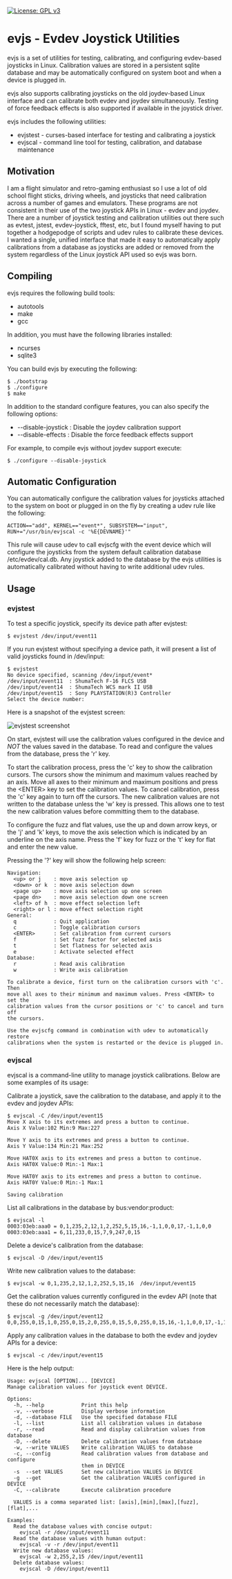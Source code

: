 [![License: GPL v3](https://img.shields.io/badge/License-GPLv3-blue.svg)](https://www.gnu.org/licenses/gpl-3.0)

# evjs - Evdev Joystick Utilities

evjs is a set of utilities for testing, calibrating, and configuring evdev-based joysticks in Linux. Calibration values are stored in a persistent sqlite database and may be automatically configured on system boot and when a device is plugged in.

evjs also supports calibrating joysticks on the old joydev-based Linux interface and can calibrate both evdev and joydev simultaneously. Testing of force feedback effects is also supported if available in the joystick driver.

evjs includes the following utilities:

* evjstest - curses-based interface for testing and calibrating a joystick
* evjscal - command line tool for testing, calibration, and database maintenance

## Motivation

I am a flight simulator and retro-gaming enthusiast so I use a lot of old school flight sticks, driving wheels, and joysticks that need calibration across a number of games and emulators.  These programs are not consistent in their use of the two joystick APIs in Linux - evdev and joydev.  There are a number of joystick testing and calibration utilities out there such as evtest, jstest, evdev-joystick, fftest, etc, but I found myself having to put together a hodgepodge of scripts and udev rules to calibrate these devices.  I wanted a single, unified interface that made it easy to automatically apply calibrations from a database as joysticks are added or removed from the system regardless of the Linux joystick API used so evjs was born.

## Compiling

evjs requires the following build tools:

 * autotools
 * make
 * gcc

In addition, you must have the following libraries installed:

 * ncurses
 * sqlite3

You can build evjs by executing the following:

    $ ./bootstrap
    $ ./configure
    $ make

In addition to the standard configure features, you can also specify the following options:

  * --disable-joystick : Disable the joydev calibration support
  * --disable-effects  : Disable the force feedback effects support

For example, to compile evjs without joydev support execute:

    $ ./configure --disable-joystick

## Automatic Configuration

You can automatically configure the calibration values for joysticks attached to the system on boot or plugged in on the fly by creating a udev rule like the following:

    ACTION=="add", KERNEL=="event*", SUBSYSTEM=="input", RUN+="/usr/bin/evjscal -c '%E{DEVNAME}'"

This rule will cause udev to call evjscfg with the event device which will configure the joysticks from the system default calibration database /etc/evdev/cal.db. Any joystick added to the database by the evjs utilities is automatically calibrated without having to write additional udev rules.

## Usage

### evjstest

To test a specific joystick, specify its device path after evjstest:

    $ evjstest /dev/input/event11

If you run evjstest without specifying a device path, it will present a list of valid joysticks found in /dev/input:

    $ evjstest
    No device specified, scanning /dev/input/event*
    /dev/input/event11  : ShumaTech F-16 FLCS USB
    /dev/input/event14  : ShumaTech WCS mark II USB
    /dev/input/event15  : Sony PLAYSTATION(R)3 Controller
    Select the device number: 

Here is a snapshot of the evjstest screen:

![evjstest screenshot](https://filedn.com/lEnyCKkGcSaQKW9xHTReWxV/evjstest.png)

On start, evjstest will use the calibration values configured in the device and *NOT* the values saved in the database. To read and configure the values from the database, press the 'r' key.

To start the calibration process, press the 'c' key to show the calibration cursors. The cursors show the minimum and maximum values reached by an axis. Move all axes to their minimum and maximum positions and press the \<ENTER\> key to set the calibration values.  To cancel calibration, press the 'c' key again to turn off the cursors.  The new calibration values are not written to the database unless the 'w' key is pressed.  This allows one to test the new calibration values before committing them to the database.

To configure the fuzz and flat values, use the up and down arrow keys, or the 'j' and 'k' keys, to move the axis selection which is indicated by an underline on the axis name.  Press the 'f' key for fuzz or the 't' key for flat and enter the new value.

Pressing the '?' key will show the following help screen:

    Navigation:
      <up> or j    : move axis selection up
      <down> or k  : move axis selection down
      <page up>    : move axis selection up one screen
      <page dn>    : move axis selection down one screen
      <left> of h  : move effect selection left
      <right> or l : move effect selection right
    General:
      q            : Quit application
      c            : Toggle calibration cursors
      <ENTER>      : Set calibration from current cursors 
      f            : Set fuzz factor for selected axis
      t            : Set flatness for selected axis
      e            : Activate selected effect
    Database:
      r            : Read axis calibration
      w            : Write axis calibration
    
    To calibrate a device, first turn on the calibration cursors with 'c'. Then
    move all axes to their minimum and maximum values. Press <ENTER> to set the
    calibration values from the cursor positions or 'c' to cancel and turn off
    the cursors.
    
    Use the evjscfg command in combination with udev to automatically restore
    calibrations when the system is restarted or the device is plugged in.

### evjscal

evjscal is a command-line utility to manage joystick calibrations.  Below are some examples of its usage:

Calibrate a joystick, save the calibration to the database, and apply it to the evdev and joydev APIs:

    $ evjscal -C /dev/input/event15
    Move X axis to its extremes and press a button to continue.
    Axis X Value:102 Min:9 Max:227                 
    
    Move Y axis to its extremes and press a button to continue.
    Axis Y Value:134 Min:21 Max:252                
    
    Move HAT0X axis to its extremes and press a button to continue.
    Axis HAT0X Value:0 Min:-1 Max:1                
    
    Move HAT0Y axis to its extremes and press a button to continue.
    Axis HAT0Y Value:0 Min:-1 Max:1                
    
    Saving calibration

List all calibrations in the database by bus:vendor:product:

    $ evjscal -l
    0003:03eb:aaa0 = 0,1,235,2,12,1,2,252,5,15,16,-1,1,0,0,17,-1,1,0,0
    0003:03eb:aaa1 = 6,11,233,0,15,7,9,247,0,15

Delete a device's calibration from the database:

    $ evjscal -D /dev/input/event15

Write new calibration values to the database:

    $ evjscal -w 0,1,235,2,12,1,2,252,5,15,16  /dev/input/event15

Get the calibration values currently configured in the evdev API (note that these do not necessarily match the database):

    $ evjscal -g /dev/input/event12
    0,0,255,0,15,1,0,255,0,15,2,0,255,0,15,5,0,255,0,15,16,-1,1,0,0,17,-1,1,0,0

Apply any calibration values in the database to both the evdev and joydev APIs for a device:

    $ evjscal -c /dev/input/event15

Here is the help output:

    Usage: evjscal [OPTION]... [DEVICE]
    Manage calibration values for joystick event DEVICE.
    
    Options:
      -h, --help            Print this help
      -v, --verbose         Display verbose information
      -d, --database FILE   Use the specified database FILE
      -l, --list            List all calibration values in database
      -r, --read            Read and display calibration values from database
      -D, --delete          Delete calibration values from database
      -w, --write VALUES    Write calibration VALUES to database
      -c, --config          Read calibration values from database and configure
                            them in DEVICE
      -s  --set VALUES      Set new calibration VALUES in DEVICE
      -g  --get             Get the calibration VALUES configured in DEVICE
      -C, --calibrate       Execute calibration procedure
    
      VALUES is a comma separated list: [axis],[min],[max],[fuzz],[flat],...
    
    Examples:
      Read the database values with concise output:
        evjscal -r /dev/input/event11
      Read the database values with human output:
        evjscal -v -r /dev/input/event11
      Write new database values:
        evjscal -w 2,255,2,15 /dev/input/event11
      Delete database values:
        evjscal -D /dev/input/event11

